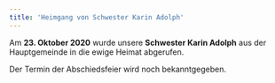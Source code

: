 ```yaml
---
title: 'Heimgang von Schwester Karin Adolph'
---
```


Am **23. Oktober 2020** wurde unsere **Schwester Karin Adolph** aus der Hauptgemeinde in die ewige Heimat abgerufen.

Der Termin der Abschiedsfeier wird noch bekanntgegeben.

